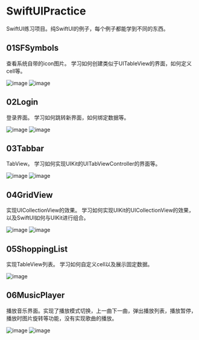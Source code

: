 # SwiftUIPractice
SwiftUI练习项目。纯SwiftUI的例子，每个例子都能学到不同的东西。

## 01SFSymbols
查看系统自带的icon图片。
学习如何创建类似于UITableView的界面，如何定义cell等。

![image](https://github.com/flywo/SwiftUIPractice/blob/master/01SFSymbols/1.png)
![image](https://github.com/flywo/SwiftUIPractice/blob/master/01SFSymbols/2.png)

## 02Login
登录界面。
学习如何跳转新界面，如何绑定数据等。

![image](https://github.com/flywo/SwiftUIPractice/blob/master/02Login/1.png)
![image](https://github.com/flywo/SwiftUIPractice/blob/master/02Login/2.png)

## 03Tabbar
TabView。
学习如何实现UIKit的UITabViewController的界面等。

![image](https://github.com/flywo/SwiftUIPractice/blob/master/03Tabbar/1.png)
![image](https://github.com/flywo/SwiftUIPractice/blob/master/03Tabbar/2.png)


## 04GridView
实现UICollectionView的效果。
学习如何实现UIKit的UICollectionView的效果，以及SwiftUI如何与UIKit进行组合。

![image](https://github.com/flywo/SwiftUIPractice/blob/master/04GridView/1.png)
![image](https://github.com/flywo/SwiftUIPractice/blob/master/04GridView/2.png)


## 05ShoppingList
实现TableView列表。
学习如何自定义cell以及展示固定数据。

![image](https://github.com/flywo/SwiftUIPractice/blob/master/05ShoppingList/1.png)


## 06MusicPlayer
播放音乐界面。实现了播放模式切换，上一曲下一曲，弹出播放列表，播放暂停，播放时图片旋转等功能，没有实现歌曲的播放。

![image](https://github.com/flywo/SwiftUIPractice/blob/master/06MusicPlayer/1.png)
![image](https://github.com/flywo/SwiftUIPractice/blob/master/06MusicPlayer/2.png)
